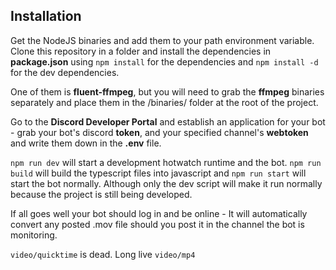 Installation
------------

Get the NodeJS binaries and add them to your path environment variable. Clone this repository in a folder and install the dependencies in **package.json** using `npm install` for the dependencies and `npm install -d` for the dev dependencies.

One of them is **fluent-ffmpeg**, but you will need to grab the **ffmpeg** binaries separately and place them in the /binaries/ folder at the root of the project.

Go to the **Discord Developer Portal** and establish an application for your bot - grab your bot's discord **token**, and your specified channel's **webtoken** and write them down in the **.env** file.

`npm run dev` will start a development hotwatch runtime and the bot. `npm run build` will build the typescript files into javascript and `npm run start` will start the bot normally. Although only the dev script will make it run normally because the project is still being developed.

If all goes well your bot should log in and be online - It will automatically convert any posted .mov file should you post it in the channel the bot is monitoring.

`video/quicktime` is dead. Long live `video/mp4`